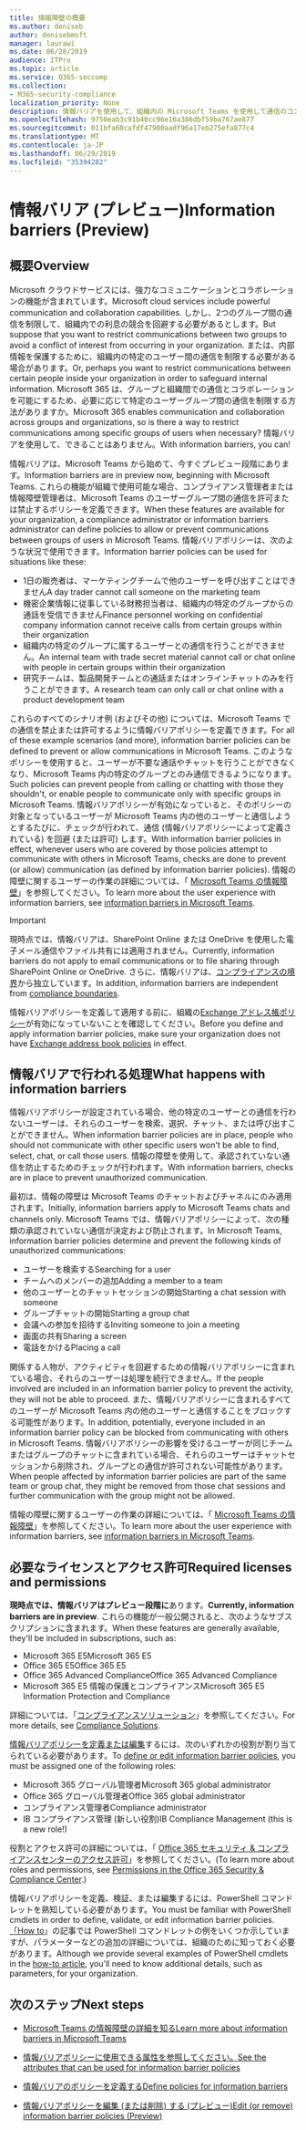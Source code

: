 ```yaml
---
title: 情報障壁の概要
ms.author: deniseb
author: denisebmsft
manager: laurawi
ms.date: 06/28/2019
audience: ITPro
ms.topic: article
ms.service: O365-seccomp
ms.collection:
- M365-security-compliance
localization_priority: None
description: 情報バリアを使用して、組織内の Microsoft Teams を使用して通信のコンプライアンスを確保します。
ms.openlocfilehash: 9750eab3c91b40cc96e16a386dbf59ba767ae877
ms.sourcegitcommit: 011bfa60cafdf47900aadf96a17eb275efa877c4
ms.translationtype: MT
ms.contentlocale: ja-JP
ms.lasthandoff: 06/29/2019
ms.locfileid: "35394282"
---
```

# <a name="information-barriers-preview"></a><span data-ttu-id="acbbc-103">情報バリア (プレビュー)</span><span class="sxs-lookup"><span data-stu-id="acbbc-103">Information barriers (Preview)</span></span>

## <a name="overview"></a><span data-ttu-id="acbbc-104">概要</span><span class="sxs-lookup"><span data-stu-id="acbbc-104">Overview</span></span>

<span data-ttu-id="acbbc-105">Microsoft クラウドサービスには、強力なコミュニケーションとコラボレーションの機能が含まれています。</span><span class="sxs-lookup"><span data-stu-id="acbbc-105">Microsoft cloud services include powerful communication and collaboration capabilities.</span></span> <span data-ttu-id="acbbc-106">しかし、2つのグループ間の通信を制限して、組織内での利息の競合を回避する必要があるとします。</span><span class="sxs-lookup"><span data-stu-id="acbbc-106">But suppose that you want to restrict communications between two groups to avoid a conflict of interest from occurring in your organization.</span></span> <span data-ttu-id="acbbc-107">または、内部情報を保護するために、組織内の特定のユーザー間の通信を制限する必要がある場合があります。</span><span class="sxs-lookup"><span data-stu-id="acbbc-107">Or, perhaps you want to restrict communications between certain people inside your organization in order to safeguard internal information.</span></span> <span data-ttu-id="acbbc-108">Microsoft 365 は、グループと組織間での通信とコラボレーションを可能にするため、必要に応じて特定のユーザーグループ間の通信を制限する方法がありますか。</span><span class="sxs-lookup"><span data-stu-id="acbbc-108">Microsoft 365 enables communication and collaboration across groups and organizations, so is there a way to restrict communications among specific groups of users when necessary?</span></span> <span data-ttu-id="acbbc-109">情報バリアを使用して、できることはありません。</span><span class="sxs-lookup"><span data-stu-id="acbbc-109">With information barriers, you can!</span></span> 

<span data-ttu-id="acbbc-110">情報バリアは、Microsoft Teams から始めて、今すぐプレビュー段階にあります。</span><span class="sxs-lookup"><span data-stu-id="acbbc-110">Information barriers are in preview now, beginning with Microsoft Teams.</span></span> <span data-ttu-id="acbbc-111">これらの機能が組織で使用可能な場合、コンプライアンス管理者または情報障壁管理者は、Microsoft Teams のユーザーグループ間の通信を許可または禁止するポリシーを定義できます。</span><span class="sxs-lookup"><span data-stu-id="acbbc-111">When these features are available for your organization, a compliance administrator or information barriers administrator can define policies to allow or prevent communications between groups of users in Microsoft Teams.</span></span> <span data-ttu-id="acbbc-112">情報バリアポリシーは、次のような状況で使用できます。</span><span class="sxs-lookup"><span data-stu-id="acbbc-112">Information barrier policies can be used for situations like these:</span></span>

- <span data-ttu-id="acbbc-113">1日の販売者は、マーケティングチームで他のユーザーを呼び出すことはできません</span><span class="sxs-lookup"><span data-stu-id="acbbc-113">A day trader cannot call someone on the marketing team</span></span>
- <span data-ttu-id="acbbc-114">機密企業情報に従事している財務担当者は、組織内の特定のグループからの通話を受信できません</span><span class="sxs-lookup"><span data-stu-id="acbbc-114">Finance personnel working on confidential company information cannot receive calls from certain groups within their organization</span></span>
- <span data-ttu-id="acbbc-115">組織内の特定のグループに属するユーザーとの通信を行うことができません。</span><span class="sxs-lookup"><span data-stu-id="acbbc-115">An internal team with trade secret material cannot call or chat online with people in certain groups within their organization</span></span>
- <span data-ttu-id="acbbc-116">研究チームは、製品開発チームとの通話またはオンラインチャットのみを行うことができます。</span><span class="sxs-lookup"><span data-stu-id="acbbc-116">A research team can only call or chat online with a product development team</span></span>

<span data-ttu-id="acbbc-117">これらのすべてのシナリオ例 (およびその他) については、Microsoft Teams での通信を禁止または許可するように情報バリアポリシーを定義できます。</span><span class="sxs-lookup"><span data-stu-id="acbbc-117">For all of these example scenarios (and more), information barrier policies can be defined to prevent or allow communications in Microsoft Teams.</span></span> <span data-ttu-id="acbbc-118">このようなポリシーを使用すると、ユーザーが不要な通話やチャットを行うことができなくなり、Microsoft Teams 内の特定のグループとのみ通信できるようになります。</span><span class="sxs-lookup"><span data-stu-id="acbbc-118">Such policies can prevent people from calling or chatting with those they shouldn't, or enable people to communicate only with specific groups in Microsoft Teams.</span></span> <span data-ttu-id="acbbc-119">情報バリアポリシーが有効になっていると、そのポリシーの対象となっているユーザーが Microsoft Teams 内の他のユーザーと通信しようとするたびに、チェックが行われて、通信 (情報バリアポリシーによって定義されている) を回避 (または許可) します。</span><span class="sxs-lookup"><span data-stu-id="acbbc-119">With information barrier policies in effect, whenever users who are covered by those policies attempt to communicate with others in Microsoft Teams, checks are done to prevent (or allow) communication (as defined by information barrier policies).</span></span> <span data-ttu-id="acbbc-120">情報の障壁に関するユーザーの作業の詳細については、「 [Microsoft Teams の情報障壁](https://docs.microsoft.com/MicrosoftTeams/information-barriers-in-teams)」を参照してください。</span><span class="sxs-lookup"><span data-stu-id="acbbc-120">To learn more about the user experience with information barriers, see [information barriers in Microsoft Teams](https://docs.microsoft.com/MicrosoftTeams/information-barriers-in-teams).</span></span>

> [!IMPORTANT]
> <span data-ttu-id="acbbc-121">現時点では、情報バリアは、SharePoint Online または OneDrive を使用した電子メール通信やファイル共有には適用されません。</span><span class="sxs-lookup"><span data-stu-id="acbbc-121">Currently, information barriers do not apply to email communications or to file sharing through SharePoint Online or OneDrive.</span></span> <span data-ttu-id="acbbc-122">さらに、情報バリアは、[コンプライアンスの境界](set-up-compliance-boundaries.md)から独立しています。</span><span class="sxs-lookup"><span data-stu-id="acbbc-122">In addition, information barriers are independent from [compliance boundaries](set-up-compliance-boundaries.md).</span></span><p><span data-ttu-id="acbbc-123">情報バリアポリシーを定義して適用する前に、組織の[Exchange アドレス帳ポリシー](https://docs.microsoft.com/en-us/exchange/address-books/address-book-policies/address-book-policies)が有効になっていないことを確認してください。</span><span class="sxs-lookup"><span data-stu-id="acbbc-123">Before you define and apply information barrier policies, make sure your organization does not have [Exchange address book policies](https://docs.microsoft.com/en-us/exchange/address-books/address-book-policies/address-book-policies) in effect.</span></span>  

## <a name="what-happens-with-information-barriers"></a><span data-ttu-id="acbbc-124">情報バリアで行われる処理</span><span class="sxs-lookup"><span data-stu-id="acbbc-124">What happens with information barriers</span></span>

<span data-ttu-id="acbbc-125">情報バリアポリシーが設定されている場合、他の特定のユーザーとの通信を行わないユーザーは、それらのユーザーを検索、選択、チャット、または呼び出すことができません。</span><span class="sxs-lookup"><span data-stu-id="acbbc-125">When information barrier policies are in place, people who should not communicate with other specific users won't be able to find, select, chat, or call those users.</span></span> <span data-ttu-id="acbbc-126">情報の障壁を使用して、承認されていない通信を防止するためのチェックが行われます。</span><span class="sxs-lookup"><span data-stu-id="acbbc-126">With information barriers, checks are in place to prevent unauthorized communication.</span></span>

<span data-ttu-id="acbbc-127">最初は、情報の障壁は Microsoft Teams のチャットおよびチャネルにのみ適用されます。</span><span class="sxs-lookup"><span data-stu-id="acbbc-127">Initially, information barriers apply to Microsoft Teams chats and channels only.</span></span> <span data-ttu-id="acbbc-128">Microsoft Teams では、情報バリアポリシーによって、次の種類の承認されていない通信が決定および防止されます。</span><span class="sxs-lookup"><span data-stu-id="acbbc-128">In Microsoft Teams, information barrier policies determine and prevent the following kinds of unauthorized communications:</span></span>
- <span data-ttu-id="acbbc-129">ユーザーを検索する</span><span class="sxs-lookup"><span data-stu-id="acbbc-129">Searching for a user</span></span>
- <span data-ttu-id="acbbc-130">チームへのメンバーの追加</span><span class="sxs-lookup"><span data-stu-id="acbbc-130">Adding a member to a team</span></span>
- <span data-ttu-id="acbbc-131">他のユーザーとのチャットセッションの開始</span><span class="sxs-lookup"><span data-stu-id="acbbc-131">Starting a chat session with someone</span></span>
- <span data-ttu-id="acbbc-132">グループチャットの開始</span><span class="sxs-lookup"><span data-stu-id="acbbc-132">Starting a group chat</span></span>
- <span data-ttu-id="acbbc-133">会議への参加を招待する</span><span class="sxs-lookup"><span data-stu-id="acbbc-133">Inviting someone to join a meeting</span></span>
- <span data-ttu-id="acbbc-134">画面の共有</span><span class="sxs-lookup"><span data-stu-id="acbbc-134">Sharing a screen</span></span>
- <span data-ttu-id="acbbc-135">電話をかける</span><span class="sxs-lookup"><span data-stu-id="acbbc-135">Placing a call</span></span> 

<span data-ttu-id="acbbc-136">関係する人物が、アクティビティを回避するための情報バリアポリシーに含まれている場合、それらのユーザーは処理を続行できません。</span><span class="sxs-lookup"><span data-stu-id="acbbc-136">If the people involved are included in an information barrier policy to prevent the activity, they will not be able to proceed.</span></span> <span data-ttu-id="acbbc-137">また、情報バリアポリシーに含まれるすべてのユーザーが Microsoft Teams 内の他のユーザーと通信することをブロックする可能性があります。</span><span class="sxs-lookup"><span data-stu-id="acbbc-137">In addition, potentially, everyone included in an information barrier policy can be blocked from communicating with others in Microsoft Teams.</span></span> <span data-ttu-id="acbbc-138">情報バリアポリシーの影響を受けるユーザーが同じチームまたはグループのチャットに含まれている場合、それらのユーザーはチャットセッションから削除され、グループとの通信が許可されない可能性があります。</span><span class="sxs-lookup"><span data-stu-id="acbbc-138">When people affected by information barrier policies are part of the same team or group chat, they might be removed from those chat sessions and further communication with the group might not be allowed.</span></span>

<span data-ttu-id="acbbc-139">情報の障壁に関するユーザーの作業の詳細については、「 [Microsoft Teams の情報障壁](https://docs.microsoft.com/MicrosoftTeams/information-barriers-in-teams)」を参照してください。</span><span class="sxs-lookup"><span data-stu-id="acbbc-139">To learn more about the user experience with information barriers, see [information barriers in Microsoft Teams](https://docs.microsoft.com/MicrosoftTeams/information-barriers-in-teams).</span></span>

## <a name="required-licenses-and-permissions"></a><span data-ttu-id="acbbc-140">必要なライセンスとアクセス許可</span><span class="sxs-lookup"><span data-stu-id="acbbc-140">Required licenses and permissions</span></span>

<span data-ttu-id="acbbc-141">**現時点では、情報バリアはプレビュー段階に**あります。</span><span class="sxs-lookup"><span data-stu-id="acbbc-141">**Currently, information barriers are in preview**.</span></span> <span data-ttu-id="acbbc-142">これらの機能が一般公開されると、次のようなサブスクリプションに含まれます。</span><span class="sxs-lookup"><span data-stu-id="acbbc-142">When these features are generally available, they'll be included in subscriptions, such as:</span></span>

- <span data-ttu-id="acbbc-143">Microsoft 365 E5</span><span class="sxs-lookup"><span data-stu-id="acbbc-143">Microsoft 365 E5</span></span>
- <span data-ttu-id="acbbc-144">Office 365 E5</span><span class="sxs-lookup"><span data-stu-id="acbbc-144">Office 365 E5</span></span>
- <span data-ttu-id="acbbc-145">Office 365 Advanced Compliance</span><span class="sxs-lookup"><span data-stu-id="acbbc-145">Office 365 Advanced Compliance</span></span>
- <span data-ttu-id="acbbc-146">Microsoft 365 E5 情報の保護とコンプライアンス</span><span class="sxs-lookup"><span data-stu-id="acbbc-146">Microsoft 365 E5 Information Protection and Compliance</span></span>

<span data-ttu-id="acbbc-147">詳細については、「[コンプライアンスソリューション](https://products.office.com/business/security-and-compliance/compliance-solutions)」を参照してください。</span><span class="sxs-lookup"><span data-stu-id="acbbc-147">For more details, see [Compliance Solutions](https://products.office.com/business/security-and-compliance/compliance-solutions).</span></span>

<span data-ttu-id="acbbc-148">[情報バリアポリシーを定義または編集](information-barriers-policies.md)するには、次のいずれかの役割が割り当てられている必要があります。</span><span class="sxs-lookup"><span data-stu-id="acbbc-148">To [define or edit information barrier policies](information-barriers-policies.md), you must be assigned one of the following roles:</span></span>

- <span data-ttu-id="acbbc-149">Microsoft 365 グローバル管理者</span><span class="sxs-lookup"><span data-stu-id="acbbc-149">Microsoft 365 global administrator</span></span>
- <span data-ttu-id="acbbc-150">Office 365 グローバル管理者</span><span class="sxs-lookup"><span data-stu-id="acbbc-150">Office 365 global administrator</span></span>
- <span data-ttu-id="acbbc-151">コンプライアンス管理者</span><span class="sxs-lookup"><span data-stu-id="acbbc-151">Compliance administrator</span></span>
- <span data-ttu-id="acbbc-152">IB コンプライアンス管理 (新しい役割)</span><span class="sxs-lookup"><span data-stu-id="acbbc-152">IB Compliance Management (this is a new role!)</span></span>

<span data-ttu-id="acbbc-153">役割とアクセス許可の詳細については、「 [Office 365 セキュリティ & コンプライアンスセンターのアクセス許可](permissions-in-the-security-and-compliance-center.md)」を参照してください。</span><span class="sxs-lookup"><span data-stu-id="acbbc-153">(To learn more about roles and permissions, see [Permissions in the Office 365 Security & Compliance Center](permissions-in-the-security-and-compliance-center.md).)</span></span>

<span data-ttu-id="acbbc-154">情報バリアポリシーを定義、検証、または編集するには、PowerShell コマンドレットを熟知している必要があります。</span><span class="sxs-lookup"><span data-stu-id="acbbc-154">You must be familiar with PowerShell cmdlets in order to define, validate, or edit information barrier policies.</span></span> <span data-ttu-id="acbbc-155">[「How to](information-barriers-policies.md)」の記事では PowerShell コマンドレットの例をいくつか示していますが、パラメーターなどの追加の詳細については、組織のために知っておく必要があります。</span><span class="sxs-lookup"><span data-stu-id="acbbc-155">Although we provide several examples of PowerShell cmdlets in the [how-to article](information-barriers-policies.md), you'll need to know additional details, such as parameters, for your organization.</span></span>

## <a name="next-steps"></a><span data-ttu-id="acbbc-156">次のステップ</span><span class="sxs-lookup"><span data-stu-id="acbbc-156">Next steps</span></span>

- [<span data-ttu-id="acbbc-157">Microsoft Teams の情報障壁の詳細を知る</span><span class="sxs-lookup"><span data-stu-id="acbbc-157">Learn more about information barriers in Microsoft Teams</span></span>](https://docs.microsoft.com/MicrosoftTeams/information-barriers-in-teams)

- [<span data-ttu-id="acbbc-158">情報バリアポリシーに使用できる属性を参照してください。</span><span class="sxs-lookup"><span data-stu-id="acbbc-158">See the attributes that can be used for information barrier policies</span></span>](information-barriers-attributes.md)

- [<span data-ttu-id="acbbc-159">情報バリアのポリシーを定義する</span><span class="sxs-lookup"><span data-stu-id="acbbc-159">Define policies for information barriers</span></span>](information-barriers-policies.md)

- [<span data-ttu-id="acbbc-160">情報バリアポリシーを編集 (または削除) する (プレビュー)</span><span class="sxs-lookup"><span data-stu-id="acbbc-160">Edit (or remove) information barrier policies (Preview)</span></span>](information-barriers-edit-segments-policies.md.md) 

